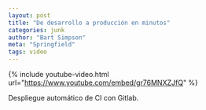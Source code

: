 ```yaml
---
layout: post
title: "De desarrollo a producción en minutos"
categories: junk
author: "Bart Simpson"
meta: "Springfield"
tags: video
---
```


{% include youtube-video.html url="https://www.youtube.com/embed/gr76MNXZJfQ" %}

Despliegue automático de CI con Gitlab.